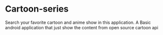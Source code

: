 # Cartoon-series
Search your favorite cartoon and anime show in this application. A Basic android application that just show the content from open source cartoon api
